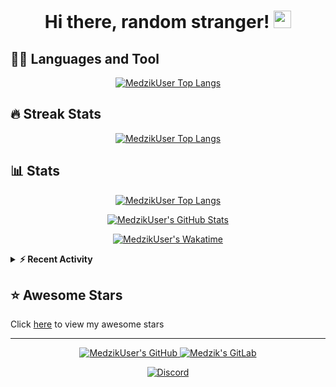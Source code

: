 <h1 align="center">
  Hi there, random stranger!
  <img src="https://cdn.magicuser.cf/Zw2ELB8.gif" width="28">
</h1>

## 👨‍💻 Languages and Tool

<p align="center">
  <a href="https://github.com/anuraghazra/github-readme-stats">
    <img alt="MedzikUser Top Langs" src="https://github-readme-stats.vercel.app/api/top-langs/?username=MedzikUser&theme=radical&count_private=true&layout=compact" />
  </a>
</p>

## 🔥 Streak Stats

<p align="center">
  <a href="https://git.io/streak-stats">
    <img alt="MedzikUser Top Langs" src="https://github-readme-streak-stats.herokuapp.com/?user=MedzikUser&theme=dracula" />
  </a>
</p>

## 📊 Stats

<p align="center">
  <a href="https://git.io/JEwT2">
    <img alt="MedzikUser Top Langs" src="https://activity-graph.herokuapp.com/graph?username=MedzikUser&bg_color=1F222E&color=F8D866&line=F85D7F&point=FFFFFF&hide_border=true" />
  </a>
</p>

<p align="center">
  <a href="https://git.io/JJmN9">
    <img alt="MedzikUser's GitHub Stats" src="https://github-readme-stats.vercel.app/api?username=MedzikUser&show_icons=true&theme=radical&line_height=27&include_all_commits=true&count_private=true" />
  </a>
</p>

<p align="center">
  <a href="https://git.io/JJmN9">
    <img alt="MedzikUser's Wakatime" src="https://github-readme-stats.vercel.app/api/wakatime?username=@Medzik&theme=radical" />
  </a>
</p>

<details>
<summary><b>⚡ Recent Activity</b></summary>

<!--START_SECTION:activity-->
1. 🎉 Merged PR [#48](https://github.com/MedzikUser/HomeDisk/pull/48) in [MedzikUser/HomeDisk](https://github.com/MedzikUser/HomeDisk)
2. ❌ Closed PR [#1](https://github.com/built-aur/packages/pull/1) in [built-aur/packages](https://github.com/built-aur/packages)
3. 🗣 Commented on [#1](https://github.com/built-aur/packages/issues/1) in [built-aur/packages](https://github.com/built-aur/packages)
4. 🎉 Merged PR [#172](https://github.com/MedzikUser/wrangler-cdn/pull/172) in [MedzikUser/wrangler-cdn](https://github.com/MedzikUser/wrangler-cdn)
5. 💪 Opened PR [#1](https://github.com/built-aur/packages/pull/1) in [built-aur/packages](https://github.com/built-aur/packages)
<!--END_SECTION:activity-->

</details>

## ⭐ Awesome Stars
Click [here](AWESOME-STARS.md) to view my awesome stars

---

<p align="center">
  <a href="https://github.com/MedzikUser">
    <img alt="MedzikUser's GitHub" src="https://img.shields.io/badge/GitHub-100000?style=for-the-badge&logo=github&logoColor=white" />
  </a>
  <a href="https://gitlab.com/Medzik">
    <img alt="Medzik's GitLab" src="https://img.shields.io/badge/GitLab-330F63?style=for-the-badge&logo=gitlab&logoColor=white" />
  </a>
</p>


<p align="center">
  <a href="https://discord.com/users/695958092130680923">
    <img alt="Discord" src="https://lanyard.cnrad.dev/api/695958092130680923?animated=true" />
  </a>
</p>
